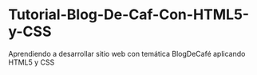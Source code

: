# Tutorial-Blog-De-Caf-Con-HTML5-y-CSS
Aprendiendo a desarrollar sitio web con temática BlogDeCafé aplicando HTML5 y CSS
